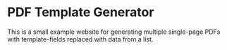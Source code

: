 # PDF Template Generator

This is a small example website for generating multiple single-page PDFs with
template-fields replaced with data from a list.
